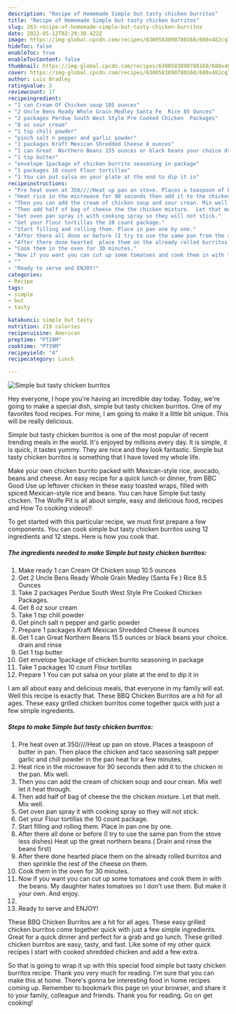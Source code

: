 ```yaml
---
description: "Recipe of Homemade Simple but tasty chicken burritos"
title: "Recipe of Homemade Simple but tasty chicken burritos"
slug: 263-recipe-of-homemade-simple-but-tasty-chicken-burritos
date: 2022-05-12T02:29:30.422Z
image: https://img-global.cpcdn.com/recipes/6300583890780160/680x482cq70/simple-but-tasty-chicken-burritos-recipe-main-photo.jpg
hideToc: false
enableToc: true
enableTocContent: false
thumbnail: https://img-global.cpcdn.com/recipes/6300583890780160/680x482cq70/simple-but-tasty-chicken-burritos-recipe-main-photo.jpg
cover: https://img-global.cpcdn.com/recipes/6300583890780160/680x482cq70/simple-but-tasty-chicken-burritos-recipe-main-photo.jpg
author: Luis Bradley
ratingvalue: 3
reviewcount: 17
recipeingredient:
- "1 can Cream Of Chicken soup 105 ounces"
- "2 Uncle Bens Ready Whole Grain Medley Santa Fe  Rice 85 Ounces"
- "2 packages Perdue South West Style Pre Cooked Chicken  Packages"
- "8 oz sour cream"
- "1 tsp chili powder"
- "pinch salt n pepper and garlic powder"
- "1 packages Kraft Mexican Shredded Cheese 8 ounces"
- "1 can Great  Northern Beans 155 ounces or black beans your choice drain and rinse"
- "1 tsp butter"
- "envelope 1package of chicken burrito seasoning in package"
- "1 packages 10 count Flour tortillas"
- "1 You can put salsa on your plate at the end to dip it in"
recipeinstructions:
- "Pre heat oven at 350////Heat up pan on stove. Places a teaspoon of butter in pan. Then place the chicken and taco seasoning salt pepper garlic and chill powder in the pan heat for a few minutes."
- "Heat rice in the microwave for 90 seconds then add it to the chicken in the pan. Mix well."
- "Then you can add the cream of chicken soup and sour crean. Mix well let it heat through."
- "Then add half of bag of cheese the the chicken mixture.  Let that melt. Mix well."
- "Get oven pan spray it with cooking spray so they will not stick."
- "Get your Flour tortillas the 10 count package."
- "Start filling and rolling them. Place in pan one by one."
- "After there all done or before (I try to use the same pan from the stove less dishes) Heat up the great  northern beans.( Drain and rinse the beans first)"
- "After there done hearted  place them on the already rolled burritos and then sprinkle the rest of the cheese on them."
- "Cook them in the oven for 30 minutes."
- "Now if you want you can cut up some tomatoes and cook them in with the beans. My daughter hates tomatoes so I don&#39;t use them. But make it your own. And enjoy."
- ""
- "Ready to serve and ENJOY!"
categories:
- Recipe
tags:
- simple
- but
- tasty

katakunci: simple but tasty 
nutrition: 219 calories
recipecuisine: American
preptime: "PT28M"
cooktime: "PT39M"
recipeyield: "4"
recipecategory: Lunch

---
```



![Simple but tasty chicken burritos](https://img-global.cpcdn.com/recipes/6300583890780160/680x482cq70/simple-but-tasty-chicken-burritos-recipe-main-photo.jpg)

Hey everyone, I hope you're having an incredible day today. Today, we're going to make a special dish, simple but tasty chicken burritos. One of my favorites food recipes. For mine, I am going to make it a little bit unique. This will be really delicious.

Simple but tasty chicken burritos is one of the most popular of recent trending meals in the world. It's enjoyed by millions every day. It is simple, it is quick, it tastes yummy. They are nice and they look fantastic. Simple but tasty chicken burritos is something that I have loved my whole life.

Make your own chicken burrito packed with Mexican-style rice, avocado, beans and cheese. An easy recipe for a quick lunch or dinner, from BBC Good Use up leftover chicken in these easy toasted wraps, filled with spiced Mexican-style rice and beans. You can have Simple but tasty chicken. The Wolfe Pit is all about simple, easy and delicious food, recipes and How To cooking videos!!


To get started with this particular recipe, we must first prepare a few components. You can cook simple but tasty chicken burritos using 12 ingredients and 12 steps. Here is how you cook that.

<!--inarticleads1-->

##### The ingredients needed to make Simple but tasty chicken burritos:

1. Make ready 1 can Cream Of Chicken soup 10.5 ounces
1. Get 2 Uncle Bens Ready Whole Grain Medley (Santa Fe ) Rice 8.5 Ounces
1. Take 2 packages Perdue South West Style Pre Cooked Chicken  Packages.
1. Get 8 oz sour cream
1. Take 1 tsp chili powder
1. Get pinch salt n pepper and garlic powder
1. Prepare 1 packages Kraft Mexican Shredded Cheese 8 ounces
1. Get 1 can Great  Northern Beans 15.5 ounces or black beans your choice. drain and rinse
1. Get 1 tsp butter
1. Get envelope 1package of chicken burrito seasoning in package
1. Take 1 packages 10 count Flour tortillas
1. Prepare 1 You can put salsa on your plate at the end to dip it in


I am all about easy and delicious meals, that everyone in my family will eat. Well this recipe is exactly that. These BBQ Chicken Burritos are a hit for all ages. These easy grilled chicken burritos come together quick with just a few simple ingredients. 

<!--inarticleads2-->

##### Steps to make Simple but tasty chicken burritos:

1. Pre heat oven at 350////Heat up pan on stove. Places a teaspoon of butter in pan. Then place the chicken and taco seasoning salt pepper garlic and chill powder in the pan heat for a few minutes.
1. Heat rice in the microwave for 90 seconds then add it to the chicken in the pan. Mix well.
1. Then you can add the cream of chicken soup and sour crean. Mix well let it heat through.
1. Then add half of bag of cheese the the chicken mixture.  Let that melt. Mix well.
1. Get oven pan spray it with cooking spray so they will not stick.
1. Get your Flour tortillas the 10 count package.
1. Start filling and rolling them. Place in pan one by one.
1. After there all done or before (I try to use the same pan from the stove less dishes) Heat up the great  northern beans.( Drain and rinse the beans first)
1. After there done hearted  place them on the already rolled burritos and then sprinkle the rest of the cheese on them.
1. Cook them in the oven for 30 minutes.
1. Now if you want you can cut up some tomatoes and cook them in with the beans. My daughter hates tomatoes so I don&#39;t use them. But make it your own. And enjoy.
1. 
1. Ready to serve and ENJOY!

These BBQ Chicken Burritos are a hit for all ages. These easy grilled chicken burritos come together quick with just a few simple ingredients. Great for a quick dinner and perfect for a grab and go lunch. These grilled chicken burritos are easy, tasty, and fast. Like some of my other quick recipes I start with cooked shredded chicken and add a few extra. 

So that is going to wrap it up with this special food simple but tasty chicken burritos recipe. Thank you very much for reading. I'm sure that you can make this at home. There's gonna be interesting food in home recipes coming up. Remember to bookmark this page on your browser, and share it to your family, colleague and friends. Thank you for reading. Go on get cooking!
